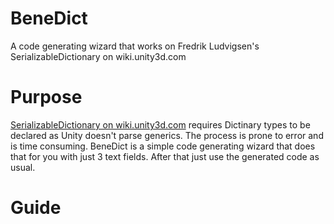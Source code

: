 # BeneDict
A code generating wizard that works on  Fredrik Ludvigsen's SerializableDictionary on wiki.unity3d.com

# Purpose
[SerializableDictionary on wiki.unity3d.com](http://wiki.unity3d.com/index.php/SerializableDictionary) requires Dictinary types to be declared as Unity doesn't parse generics. The process is prone to error and is time consuming. BeneDict is a simple code generating wizard that does that for you with just 3 text fields. After that just use the generated code as usual.

# Guide